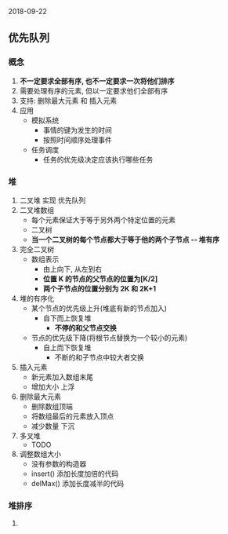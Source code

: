 2018-09-22

## 优先队列

### 概念
1. **不一定要求全部有序, 也不一定要求一次将他们排序**
1. 需要处理有序的元素, 但以一定要求他们全部有序
2. 支持: 删除最大元素 和 插入元素
3. 应用
    - 模拟系统 
        - 事情的键为发生的时间
        - 按照时间顺序处理事件
    - 任务调度
        - 任务的优先级决定应该执行哪些任务
    

### 堆
1. 二叉堆 实现 优先队列
2. 二叉堆数组
    - 每个元素保证大于等于另外两个特定位置的元素
    - 二叉树
    - **当一个二叉树的每个节点都大于等于他的两个子节点 -- 堆有序**
3. 完全二叉树
    - 数组表示
        - 由上向下, 从左到右
        - **位置 K 的节点的父节点的位置为[K/2]**
        - **两个子节点的位置分别为 2K 和 2K+1**
4. 堆的有序化
    - 某个节点的优先级上升(堆底有新的节点加入)
        - 自下而上恢复堆
            - **不停的和父节点交换**
    - 节点的优先级下降(将根节点替换为一个较小的元素)
        - 自上而下恢复堆
            - 不断的和子节点中较大者交换
5. 插入元素
    - 新元素加入数组末尾
    - 增加大小 上浮            
6. 删除最大元素
    - 删除数组顶端
    - 将数组最后的元素放入顶点
    - 减少数量 下沉
7. 多叉堆
    - TODO
8. 调整数组大小
    - 没有参数的构造器
    - insert() 添加长度加倍的代码
    - delMax() 添加长度减半的代码

### 堆排序
1. 
        
